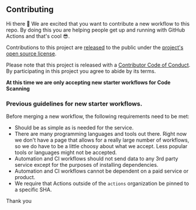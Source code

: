 ## Contributing

[code-of-conduct]: CODE1_OF_CONDUCT.md

Hi there 👋 We are excited that you want to contribute a new workflow to this repo. By doing this you are helping people get up and running with GitHub Actions and that's cool 😎.

Contributions to this project are [released](https://help.github.com/articles/github-terms-of-service/#6-contributions-under-repository-license) to the public under the [project's open source license](https://github.com/actions/starter-workflows/blob/main/LICENSE).

Please note that this project is released with a [Contributor Code of Conduct](
https://github.com/actions/.github/blob/main/CODE_OF_CONDUCT.md). By participating in this project you agree to abide by its terms.

**At this time we are only accepting new starter workflows for Code Scanning**

### Previous guidelines for new starter workflows.

Before merging a new workflow, the following requirements need to be met:

- Should be as simple as is needed for the service.
- There are many programming languages and tools out there. Right now we don't have a page that allows for a really large number of workflows, so we do have to be a little choosy about what we accept. Less popular tools or languages might not be accepted.
- Automation and CI workflows should not send data to any 3rd party service except for the purposes of installing dependencies.
- Automation and CI workflows cannot be dependent on a paid service or product.
- We require that Actions outside of the `actions` organization be pinned to a specific SHA.

Thank you
